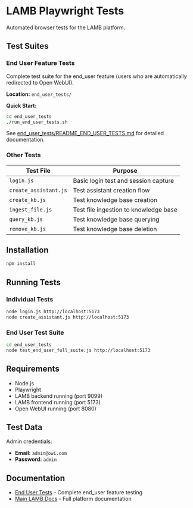 # LAMB Playwright Tests

Automated browser tests for the LAMB platform.

## Test Suites

### End User Feature Tests
Complete test suite for the end_user feature (users who are automatically redirected to Open WebUI).

**Location:** `end_user_tests/`

**Quick Start:**
```bash
cd end_user_tests
./run_end_user_tests.sh
```

See [end_user_tests/README_END_USER_TESTS.md](end_user_tests/README_END_USER_TESTS.md) for detailed documentation.

### Other Tests

| Test File | Purpose |
|-----------|---------|
| `login.js` | Basic login test and session capture |
| `create_assistant.js` | Test assistant creation flow |
| `create_kb.js` | Test knowledge base creation |
| `ingest_file.js` | Test file ingestion to knowledge base |
| `query_kb.js` | Test knowledge base querying |
| `remove_kb.js` | Test knowledge base deletion |

## Installation

```bash
npm install
```

## Running Tests

### Individual Tests
```bash
node login.js http://localhost:5173
node create_assistant.js http://localhost:5173
```

### End User Test Suite
```bash
cd end_user_tests
node test_end_user_full_suite.js http://localhost:5173
```

## Requirements

- Node.js
- Playwright
- LAMB backend running (port 9099)
- LAMB frontend running (port 5173)
- Open WebUI running (port 8080)

## Test Data

Admin credentials:
- **Email:** `admin@owi.com`
- **Password:** `admin`

## Documentation

- [End User Tests](end_user_tests/README_END_USER_TESTS.md) - Complete end_user feature testing
- [Main LAMB Docs](../../Documentation/) - Full platform documentation

